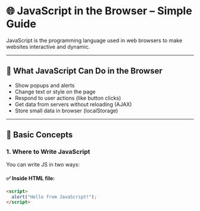 # 🌐 JavaScript in the Browser – Simple Guide

JavaScript is the programming language used in web browsers to make websites interactive and dynamic.

---

## 📌 What JavaScript Can Do in the Browser

- Show popups and alerts
- Change text or style on the page
- Respond to user actions (like button clicks)
- Get data from servers without reloading (AJAX)
- Store small data in browser (localStorage)

---

## 🧠 Basic Concepts

### 1. Where to Write JavaScript
You can write JS in two ways:
#### ✅ Inside HTML file:
```html
<script>
  alert("Hello from JavaScript!");
</script>
